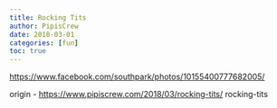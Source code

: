 ```yaml
---
title: Rocking Tits
author: PipisCrew
date: 2018-03-01
categories: [fun]
toc: true
---
```


https://www.facebook.com/southpark/photos/10155400777682005/

origin - https://www.pipiscrew.com/2018/03/rocking-tits/ rocking-tits